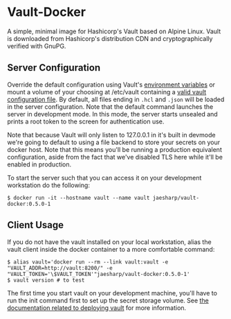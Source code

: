Vault-Docker
====

A simple, minimal image for Hashicorp's Vault based on
Alpine Linux. Vault is downloaded from Hashicorp's distribution
CDN and cryptographically verified with GnuPG.

Server Configuration
----

Override the default configuration using Vault's [environment variables](https://www.vaultproject.io/docs/commands/environment.html) or
mount a volume of your choosing at /etc/vault containing a [valid vault configuration file](https://www.vaultproject.io/docs/config/). By default,
all files ending in `.hcl` and `.json` will be loaded in the server configuration. Note that the default command launches the server in development
mode. In this mode, the server starts unsealed and prints a root token to the screen for authentication use.

Note that because Vault will only listen to 127.0.0.1 in it's built in devmode we're going to default to using a file backend to store your
secrets on your docker host. Note that this means you'll be running a production equivalent configuration, aside from the fact that we've
disabled TLS here while it'll be enabled in production.

To start the server such that you can access it on your development workstation do the following:

    $ docker run -it --hostname vault --name vault jaesharp/vault-docker:0.5.0-1

Client Usage
----

If you do not have the vault installed on your local workstation, alias the vault client inside the docker container to a more comfortable command:

    $ alias vault='docker run --rm --link vault:vault -e "VAULT_ADDR=http://vault:8200/" -e "VAULT_TOKEN='\$VAULT_TOKEN'"jaesharp/vault-docker:0.5.0-1'
    $ vault version # to test

The first time you start vault on your development machine, you'll have to run the init command first to set up the secret storage volume. See [the
documentation related to deploying vault](https://www.vaultproject.io/intro/getting-started/deploy.html) for more information.
